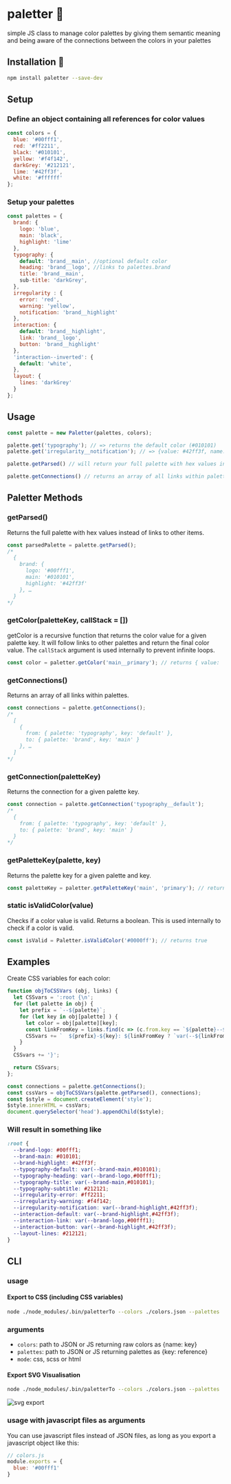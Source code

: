 # paletter 🎨

simple JS class to manage color palettes by giving them semantic meaning
and being aware of the connections between the colors in your palettes

## Installation 💾

```bash
npm install paletter --save-dev
```

## Setup

### Define an object containing all references for color values

```javascript
const colors = {
  blue: '#00fff1',
  red: '#ff2211',
  black: '#010101',
  yellow: '#f4f142',
  darkGrey: '#212121',
  lime: '#42ff3f',
  white: '#ffffff'
};
```

### Setup your palettes

```javascript
const palettes = {
  brand: {
    logo: 'blue',
    main: 'black',
    highlight: 'lime'
  },
  typography: {
    default: 'brand__main', //optional default color
    heading: 'brand__logo', //links to palettes.brand
    title: 'brand__main',
    sub-title: 'darkGrey',
  },
  irregularity : {
    error: 'red',
    warning: 'yellow',
    notification: 'brand__highlight'
  },
  interaction: {
    default: 'brand__highlight',
    link: 'brand__logo',
    button: 'brand__highlight'
  },
  'interaction--inverted': {
    default: 'white',
  },
  layout: {
    lines: 'darkGrey'
  }
};
```

## Usage

```javascript
const palette = new Paletter(palettes, colors);

palette.get('typography'); // => returns the default color (#010101)
palette.get('irregularity__notification'); // => {value: #42ff3f, name: lime}

palette.getParsed() // will return your full palette with hex values instead of links to other items

palette.getConnections() // returns an array of all links within palettes
```

## Paletter Methods

### getParsed()

Returns the full palette with hex values instead of links to other items.

```javascript
const parsedPalette = palette.getParsed();
/*
  {
    brand: {
      logo: '#00fff1',
      main: '#010101',
      highlight: '#42ff3f'
    }, …
  }
*/
```

### getColor(paletteKey, callStack = [])

getColor is a recursive function that returns the color value for a given palette key. It will follow links to other palettes and return the final color value. The
`callStack` argument is used internally to prevent infinite loops.

```javascript
const color = paletter.getColor('main__primary'); // returns { value: '#0000FF', name: 'blue' }
```

### getConnections()

Returns an array of all links within palettes.

```javascript
const connections = palette.getConnections();
/*
  [
    {
      from: { palette: 'typography', key: 'default' },
      to: { palette: 'brand', key: 'main' }
    }, …
  ]
*/
```

### getConnection(paletteKey)

Returns the connection for a given palette key.

```javascript
const connection = palette.getConnection('typography__default');
/*
  {
    from: { palette: 'typography', key: 'default' },
    to: { palette: 'brand', key: 'main' }
  }
*/
```

### getPaletteKey(palette, key)

Returns the palette key for a given palette and key.

```javascript
const paletteKey = paletter.getPaletteKey('main', 'primary'); // returns 'main__primary'
```

### static isValidColor(value)

Checks if a color value is valid. Returns a boolean. This is used internally to check if a color is valid.

```javascript
const isValid = Paletter.isValidColor('#0000ff'); // returns true
```

## Examples

Create CSS variables for each color:

```javascript
function objToCSSVars (obj, links) {
  let CSSvars = ':root {\n';
  for (let palette in obj) {
    let prefix = `--${palette}`;
    for (let key in obj[palette] ) {
      let color = obj[palette][key];
      const linkFromKey = links.find(c => (c.from.key == `${palette}--${key}`));
      CSSvars += `  ${prefix}-${key}: ${linkFromKey ? `var(--${linkFromKey.to.key.replace('--','-')},${color})` : color};\n`;
    }
  }
  CSSvars += '}';

  return CSSvars;
};

const connections = palette.getConnections();
const cssVars = objToCSSVars(palette.getParsed(), connections);
const $style = document.createElement('style');
$style.innerHTML = cssVars;
document.querySelector('head').appendChild($style);
```

### Will result in something like

```css
:root {
  --brand-logo: #00fff1;
  --brand-main: #010101;
  --brand-highlight: #42ff3f;
  --typography-default: var(--brand-main,#010101);
  --typography-heading: var(--brand-logo,#00fff1);
  --typography-title: var(--brand-main,#010101);
  --typography-subtitle: #212121;
  --irregularity-error: #ff2211;
  --irregularity-warning: #f4f142;
  --irregularity-notification: var(--brand-highlight,#42ff3f);
  --interaction-default: var(--brand-highlight,#42ff3f);
  --interaction-link: var(--brand-logo,#00fff1);
  --interaction-button: var(--brand-highlight,#42ff3f);
  --layout-lines: #212121;
}
```

## CLI

### usage

#### Export to CSS (including CSS variables)

```bash
node ./node_modules/.bin/paletterTo --colors ./colors.json --palettes ./palettes.json --mode css > colors.css
```

### arguments

- `colors`: path to JSON or JS returning raw colors as {name: key}
- `palettes`: path to JSON or JS returning palettes as {key: reference}
- `mode`: css, scss or html

#### Export SVG Visualisation

```bash
node ./node_modules/.bin/paletterTo --colors ./colors.json --palettes ./palettes.json --mode svg > connections.svg
```

![svg export](./connections.svg)

### usage with javascript files as arguments

You can use javascript files instead of JSON files, as long as you export a javascript object like this:

```javascript
// colors.js
module.exports = {
  blue: '#00fff1'
}
```
